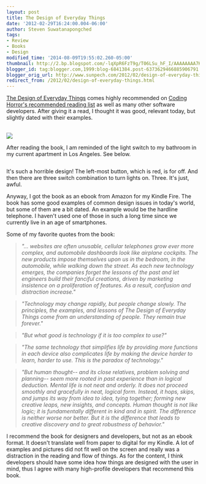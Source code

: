 ```yaml
---
layout: post
title: The Design of Everyday Things
date: '2012-02-29T16:24:00.004-06:00'
author: Steven Suwatanapongched
tags:
- Review
- Books
- Design
modified_time: '2014-08-09T19:55:02.260-05:00'
thumbnail: http://2.bp.blogspot.com/-lqXpR6FzT9g/T06LSu_hF_I/AAAAAAAA7K4/2KAKtjCS6FY/s600/2012-02-29+at+12-22-53.jpg
blogger_id: tag:blogger.com,1999:blog-6841384.post-6373629466885906791
blogger_orig_url: http://www.sunpech.com/2012/02/design-of-everyday-things.html
redirect_from: /2012/02/design-of-everyday-things.html
---
```


<a href="http://www.amazon.com/gp/product/0465067107/ref=as_li_ss_tl?ie=UTF8&amp;tag=sunpech-20&amp;linkCode=as2&amp;camp=1789&amp;creative=390957&amp;creativeASIN=0465067107">The Design of Everyday Things</a> comes highly recommended on <a href="http://www.codinghorror.com/blog/2004/02/recommended-reading-for-developers.html">Coding Horror's recommended reading list</a> as well as many other software developers. After giving it a read, I thought it was good, relevant today, but slightly dated with their examples.

<a href="http://www.amazon.com/gp/product/0465067107/ref=as_li_ss_il?ie=UTF8&amp;tag=sunpech-20&amp;linkCode=as2&amp;camp=1789&amp;creative=390957&amp;creativeASIN=0465067107"><br class="Apple-interchange-newline" /><img   border="0" src="http://ws.assoc-amazon.com/widgets/q?_encoding=UTF8&amp;Format=_SL160_&amp;ASIN=0465067107&amp;MarketPlace=US&amp;ID=AsinImage&amp;WS=1&amp;tag=sunpech-20&amp;ServiceVersion=20070822" /></a><img    border="0" height="1" src="http://www.assoc-amazon.com/e/ir?t=sunpech-20&amp;l=as2&amp;o=1&amp;a=0465067107" style="border-bottom-style: none !important; border-color: initial !important; border-image: initial !important; border-left-style: none !important; border-right-style: none !important; border-top-style: none !important; border-width: initial !important; margin-bottom: 0px !important; margin-left: 0px !important; margin-right: 0px !important; margin-top: 0px !important;" width="1" />

After reading the book, I am reminded of the light switch to my bathroom in my current apartment in Los Angeles. See below.

<img   border="0" src="http://2.bp.blogspot.com/-lqXpR6FzT9g/T06LSu_hF_I/AAAAAAAA7K4/2KAKtjCS6FY/s400/2012-02-29+at+12-22-53.jpg" alt="" />

It's such a horrible design! The left-most button, which is red, is for off. And then there are three switch combination to turn lights on. Three. It's just, awful.

Anyway, I got the book as an ebook from Amazon for my Kindle Fire. The book has some good examples of common design issues in today's world, but some of them are a bit dated. An example would be the hardline telephone. I haven't used one of those in such a long time since we currently live in an age of smartphones.

Some of my favorite quotes from the book:

<blockquote class="tr_bq"><i>"... websites are often unusable, cellular telephones grow ever more complex, and automobile dashboards look like airplane cockpits. The new products impose themselves upon us in the bedroom, in the automobile, while walking down the street. As each new technology emerges, the companies forget the lessons of the past and let engineers build their fanciful creations, driven by marketing insistence on a proliferation of features. As a result, confusion and distraction increase."</i></blockquote>

<blockquote class="tr_bq"><i>"Technology may change rapidly, but people change slowly. The principles, the examples, and lessons of The Design of Everyday Things come from an understanding of people. They remain true forever."</i></blockquote>

<blockquote class="tr_bq"><i>"But what good is technology if it is too complex to use?"</i></blockquote><blockquote class="tr_bq"><i>"The same technology that simplifies life by providing more functions in each device also complicates life by making the device harder to learn, harder to use. This is the paradox of technology."</i></blockquote>

<blockquote class="tr_bq"><i>"But human thought-- and its close relatives, problem solving and planning-- seem more rooted in past experience than in logical deduction. Mental life is not neat and orderly. It does not proceed smoothly and gracefully in neat, logical form. Instead, it hops, skips, and jumps its way from idea to idea, tying together; forming new creative leaps, new insights, and concepts. Human thought is not like logic; it is fundamentally different in kind and in spirit. The difference is neither worse nor better. But it is the difference that leads to creative discovery and to great robustness of behavior."</i></blockquote>

I recommend the book for designers and developers, but not as an ebook format. It doesn't translate well from paper to digital for my Kindle. A lot of examples and pictures did not fit well on the screen and really was a distraction in the reading and flow of things. As for the content, I think developers should have some idea how things are designed with the user in mind, thus I agree with many high-profile developers that recommend this book.